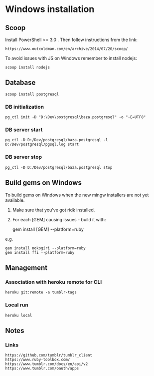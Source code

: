 # Windows installation

## Scoop

Install PowerShell >= 3.0 . Then follow instructions from the link:

    https://www.outcoldman.com/en/archive/2014/07/20/scoop/

To avoid issues with JS on Windows remember to install nodejs:

    scoop install nodejs

## Database

    scoop install postgresql

### DB initialization

    pg_ctl init -D "D:\Dev\postgresql\baza.postgresql" -o "-E=UTF8"

### DB server start

    pg_ctl -D D:/Dev/postgresql/baza.postgresql -l D:/Dev/postgresql/pgsql.log start

### DB server stop

    pg_ctl -D D:/Dev/postgresql/baza.postgresql stop

## Build gems on Windows

To build gems on Windows when the new mingw installers are not yet available.

1. Make sure that you've got ridk installed.
1. For each [GEM] causing issues - build it with:

    gem install [GEM] --platform=ruby

e.g.

    gem install nokogiri --platform=ruby
    gem install ffi --platform=ruby

## Management

### Association with heroku remote for CLI

    heroku git:remote -a tumblr-tags

### Local run

    heroku local

## Notes

### Links

    https://github.com/tumblr/tumblr_client
    https://www.ruby-toolbox.com/
    https://www.tumblr.com/docs/en/api/v2
    https://www.tumblr.com/oauth/apps
